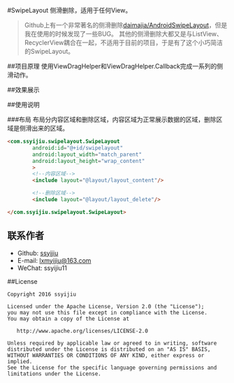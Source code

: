 #SwipeLayout
侧滑删除，适用于任何View。

> Github上有一个非常著名的侧滑删除[daimajia/AndroidSwipeLayout](https://github.com/daimajia/AndroidSwipeLayout)，但是我在使用的时候发现了一些BUG。
> 其他的侧滑删除大都又是与ListView、RecyclerView耦合在一起，不适用于目前的项目，于是有了这个小巧简洁的SwipeLayout。

##项目原理
使用ViewDragHelper和ViewDragHelper.Callback完成一系列的侧滑动作。

##效果展示

##使用说明

###布局
布局分内容区域和删除区域，内容区域为正常展示数据的区域，删除区域是侧滑出来的区域。
```html
<com.ssyijiu.swipelayout.SwipeLayout
        android:id="@+id/swipelayout"
        android:layout_width="match_parent"
        android:layout_height="wrap_content"
        >
        <!--内容区域-->
        <include layout="@layout/layout_content"/>

        <!--删除区域-->
        <include layout="@layout/layout_delete"/>

</com.ssyijiu.swipelayout.SwipeLayout>
```

## 联系作者
- Github: [ssyijiu](https://github.com/ssyijiu)
- E-mail: lxmyijiu@163.com
- WeChat: ssyijiu11

##License

```
Copyright 2016 ssyijiu

Licensed under the Apache License, Version 2.0 (the "License");
you may not use this file except in compliance with the License.
You may obtain a copy of the License at

   http://www.apache.org/licenses/LICENSE-2.0

Unless required by applicable law or agreed to in writing, software
distributed under the License is distributed on an "AS IS" BASIS,
WITHOUT WARRANTIES OR CONDITIONS OF ANY KIND, either express or implied.
See the License for the specific language governing permissions and
limitations under the License.
```